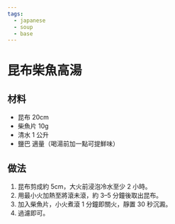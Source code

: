 ```yaml
---
tags:
  - japanese
  - soup
  - base
---
```


# 昆布柴魚高湯

## 材料
- 昆布 20cm
- 柴魚片 10g
- 清水 1 公升
- 鹽巴 適量（喝湯前加一點可提鮮味）

## 做法
1. 昆布剪成約 5cm，大火前浸泡冷水至少 2 小時。
2. 用最小火加熱至將滾未滾，約 3–5 分鐘後取出昆布。
3. 加入柴魚片，小火煮滾 1 分鐘即關火，靜置 30 秒沉澱。
4. 過濾即可。
